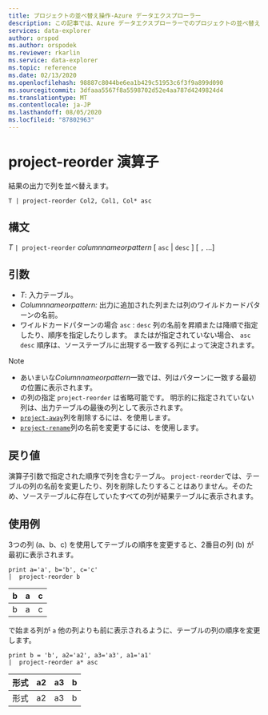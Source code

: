```yaml
---
title: プロジェクトの並べ替え操作-Azure データエクスプローラー
description: この記事では、Azure データエクスプローラーでのプロジェクトの並べ替え操作について説明します。
services: data-explorer
author: orspod
ms.author: orspodek
ms.reviewer: rkarlin
ms.service: data-explorer
ms.topic: reference
ms.date: 02/13/2020
ms.openlocfilehash: 98887c8044be6ea1b429c51953c6f3f9a899d090
ms.sourcegitcommit: 3dfaaa5567f8a5598702d52e4aa787d4249824d4
ms.translationtype: MT
ms.contentlocale: ja-JP
ms.lasthandoff: 08/05/2020
ms.locfileid: "87802963"
---
```

# <a name="project-reorder-operator"></a>project-reorder 演算子

結果の出力で列を並べ替えます。

```kusto
T | project-reorder Col2, Col1, Col* asc
```

## <a name="syntax"></a>構文

*T* `| project-reorder` *columnnameorpattern* [ `asc` | `desc` ] [ `,` ...]

## <a name="arguments"></a>引数

* *T*: 入力テーブル。
* *Columnnameorpattern:* 出力に追加された列または列のワイルドカードパターンの名前。
* ワイルドカードパターンの場合 `asc` : `desc` 列の名前を昇順または降順で指定したり、順序を指定したりします。 またはが指定されていない場合、 `asc` `desc` 順序は、ソーステーブルに出現する一致する列によって決定されます。

> [!NOTE]
> * あいまいな*Columnnameorpattern*一致では、列はパターンに一致する最初の位置に表示されます。
> * の列の指定 `project-reorder` は省略可能です。 明示的に指定されていない列は、出力テーブルの最後の列として表示されます。
> * [`project-away`](projectawayoperator.md)列を削除するには、を使用します。
> * [`project-rename`](projectrenameoperator.md)列の名前を変更するには、を使用します。


## <a name="returns"></a>戻り値

演算子引数で指定された順序で列を含むテーブル。 `project-reorder`では、テーブルの列の名前を変更したり、列を削除したりすることはありません。そのため、ソーステーブルに存在していたすべての列が結果テーブルに表示されます。

## <a name="examples"></a>使用例

3つの列 (a、b、c) を使用してテーブルの順序を変更すると、2番目の列 (b) が最初に表示されます。

<!-- csl: https://help.kusto.windows.net/Samples -->
```kusto
print a='a', b='b', c='c'
|  project-reorder b
```

|b|a|c|
|---|---|---|
|b|a|c|

で始まる列が `a` 他の列よりも前に表示されるように、テーブルの列の順序を変更します。

<!-- csl: https://help.kusto.windows.net/Samples -->
```kusto
print b = 'b', a2='a2', a3='a3', a1='a1'
|  project-reorder a* asc
```

|形式|a2|a3|b|
|---|---|---|---|
|形式|a2|a3|b|
